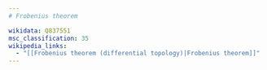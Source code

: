```yaml
---
# Frobenius theorem

wikidata: Q837551
msc_classification: 35
wikipedia_links:
  - "[[Frobenius theorem (differential topology)|Frobenius theorem]]"
---
```

